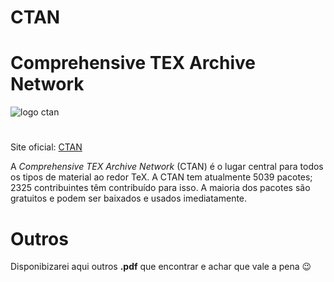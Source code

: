 # CTAN
# Comprehensive TEX Archive Network


  ![logo ctan](https://www.ctan.org/lion/ctan_lion_350x350.png)

#

Site oficial: [CTAN](https://www.ctan.org/)

A *Comprehensive TEX Archive Network* (CTAN) é o lugar central para todos os
tipos de material ao redor TeX. A CTAN tem atualmente 5039 pacotes; 2325
contribuintes têm contribuído para isso. A maioria dos pacotes são gratuitos e
podem ser baixados e usados imediatamente.

# Outros

Disponibizarei aqui outros **.pdf** que encontrar e achar que vale a pena :wink:
